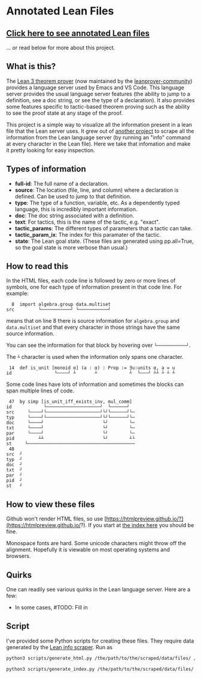 # Annotated Lean Files

## [Click here to see annotated Lean files](index.md)

... or read below for more about this project.

## What is this?

The [Lean 3 theorem prover](https://leanprover.github.io/) (now maintained by the [leanprover-community](https://leanprover-community.github.io/)) provides a language server used by Emacs and VS Code.  This language server provides the usual language server features (the ability to jump to a definition, see a doc string, or see the type of a declaration).  It also provides some features specific to tactic-based theorem proving such as the ability to see the proof state at any stage of the proof.

This project is a simple way to visualize all the information present in a lean file that the Lean server uses.  It grew out of [another project](https://github.com/jasonrute/lean_info_scrapper) to scrape all the information from the Lean language server (by running an "info" command at every character in the Lean file).  Here we take that infomation and make it pretty looking for easy inspection.

## Types of information

- **full-id**: The full name of a declaration.
- **source**: The location (file, line, and column) where a declaration is defined.  Can be used to jump to that definition.
- **type**: The type of a function, variable, etc.  As a dependently typed language, this is incredibly important information.
- **doc**: The doc string associated with a definition.
- **text**: For tactics, this is the name of the tactic, e.g. "exact".
- **tactic_params**: The different types of parameters that a tactic can take.
- **tactic_param_ix**: The index for this paramater of the tactic.
- **state**: The Lean goal state.  (These files are generated using pp.all=True, so the goal state is more verbose than usual.)

## How to read this

In the HTML files, each code line is followed by zero or more lines of symbols, one for each type of information present in that code line.  For example:
```
  8  import algebra.group data.multiset
src         └───────────┘ └───────────┘
```
means that on line 8 there is source information for `algebra.group` and `data.multiset` and that every character in those strings have the same source information.

You can see the information for that block by hovering over `└───────────┘`.

The `┴` character is used when the information only spans one character.
```
 14  def is_unit [monoid α] (a : α) : Prop := ∃u:units α, a = u
id                └────┘ ┴       ┴            ┴  └───┘ ┴┴ ┴ ┴ ┴
```

Some code lines have lots of information and sometimes the blocks can span multiple lines of code.
```
 47  by simp [is_unit_iff_exists_inv, mul_comm]
id            └────────────────────┘  └──────┘
src     └────┘└────────────────────┘└┘└──────┘└─
typ     └────┘└────────────────────┘└┘└──────┘└─
doc     └────┘                      └┘        └─
txt     └────┘                      └┘        └─
par     └────┘                      └┘        └─
pid         ┴┴                      └┘        ┴└
st     └────────────────────────────────────────
 48  
src  ┘
typ  ┘
doc  ┘
txt  ┘
par  ┘
pid  ┘
st   ┘
```

## How to view these files

Github won't render HTML files, so use [https://htmlpreview.github.io/?](https://htmlpreview.github.io/?).  If you start at [the index here](index.md) you should be fine.

  Monospace fonts are hard.  Some unicode characters might throw off the alignment.  Hopefully it is viewable on most operating systems and browsers.
  
## Quirks

One can readily see various quirks in the Lean language server.  Here are a few:

- In some cases, 
#TODO: Fill in

## Script

I've provided some Python scripts for creating these files.  They require data generated by the [Lean info scraper](https://github.com/jasonrute/lean_info_scrapper).  Run as 
```bash
python3 scripts/generate_html.py /the/path/to/the/scraped/data/files/ /the/path/to/mathlib/src/ /the/path/to/lean/library/ html/

python3 scripts/generate_index.py /the/path/to/the/scraped/data/files/ https://github.com/jasonrute/annotated_lean html/ index.md
```
